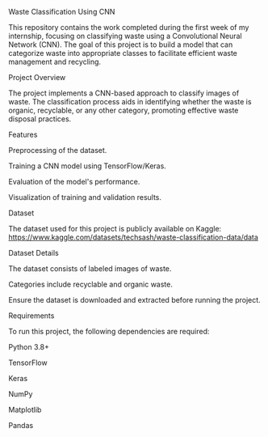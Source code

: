 Waste Classification Using CNN

This repository contains the work completed during the first week of my internship, focusing on classifying waste using a Convolutional Neural Network (CNN). The goal of this project is to build a model that can categorize waste into appropriate classes to facilitate efficient waste management and recycling.

Project Overview

The project implements a CNN-based approach to classify images of waste. The classification process aids in identifying whether the waste is organic, recyclable, or any other category, promoting effective waste disposal practices.

Features

Preprocessing of the dataset.

Training a CNN model using TensorFlow/Keras.

Evaluation of the model's performance.

Visualization of training and validation results.

Dataset

The dataset used for this project is publicly available on Kaggle:
https://www.kaggle.com/datasets/techsash/waste-classification-data/data

Dataset Details

The dataset consists of labeled images of waste.

Categories include recyclable and organic waste.

Ensure the dataset is downloaded and extracted before running the project.

Requirements

To run this project, the following dependencies are required:

Python 3.8+

TensorFlow

Keras

NumPy

Matplotlib

Pandas

